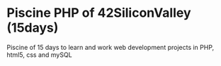 # Piscine PHP of 42SiliconValley (15days)
Piscine of 15 days to learn and work web development projects in PHP, html5, css and mySQL
